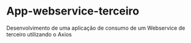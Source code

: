 # App-webservice-terceiro
Desenvolvimento de uma aplicação de consumo de um Webservice de terceiro utilizando o Axios


